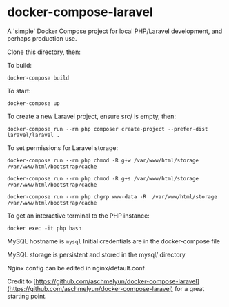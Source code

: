 # docker-compose-laravel
A 'simple' Docker Compose project for local PHP/Laravel development, and perhaps production use.

Clone this directory, then:

To build:

`docker-compose build`

To start:

`docker-compose up`

To create a new Laravel project, ensure src/ is empty, then:

`docker-compose run --rm php composer create-project --prefer-dist laravel/laravel .`

To set permissions for Laravel storage:

`docker-compose run --rm php chmod -R g+w /var/www/html/storage /var/www/html/bootstrap/cache`

`docker-compose run --rm php chmod -R g+s /var/www/html/storage /var/www/html/bootstrap/cache`

`docker-compose run --rm php chgrp www-data -R  /var/www/html/storage /var/www/html/bootstrap/cache`

To get an interactive terminal to the PHP instance:

`docker exec -it php bash`

MySQL hostname is `mysql`
Initial credentials are in the docker-compose file

MySQL storage is persistent and stored in the mysql/ directory

Nginx config can be edited in nginx/default.conf

Credit to [https://github.com/aschmelyun/docker-compose-laravel](https://github.com/aschmelyun/docker-compose-laravel) for a great starting point.